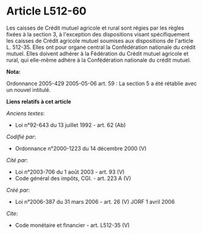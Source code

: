 # Article L512-60

Les caisses de Crédit mutuel agricole et rural sont régies par les règles fixées à la section 3, à l'exception des
dispositions visant spécifiquement les caisses de Crédit agricole mutuel soumises aux dispositions de l'article L. 512-35.
Elles ont pour organe central la Confédération nationale du crédit mutuel. Elles doivent adhérer à la Fédération du Crédit
mutuel agricole et rural, qui elle-même adhère à la Confédération nationale du crédit mutuel.

**Nota:**

Ordonnance 2005-429 2005-05-06 art. 59 : La section 5 a été rétablie avec un nouvel intitulé.

**Liens relatifs à cet article**

_Anciens textes_:

  - Loi n°92-643 du 13 juillet 1992 - art. 62 (Ab)

_Codifié par_:

  - Ordonnance n°2000-1223 du 14 décembre 2000 (V)

_Cité par_:

  - Loi n°2003-706 du 1 août 2003 - art. 93 (V)
  - Code général des impôts, CGI. - art. 223 A (V)

_Créé par_:

  - Loi n°2006-387 du 31 mars 2006 - art. 26 (V) JORF 1 avril 2006

_Cite_:

  - Code monétaire et financier - art. L512-35 (V)
